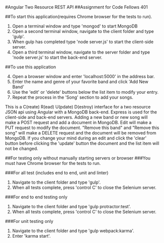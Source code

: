 #Angular Two Resource REST API
##Assignment for Code Fellows 401

##To start this application(requires Chrome browser for the tests to run).

1. Open a terminal window and type 'mongod' to start MongoDB
2. Open a second terminal window, navigate to the client folder and type 'gulp'.
3. When gulp has completed type 'node server.js' to start the client-side server.
3. Open a third terminal window, navigate to the server folder and type
   'node server.js' to start the back-end server.

##To use this application

4. Open a browser window and enter 'localhost:5000' in the address bar.
5. Enter the name and genre of your favorite band and click 'Add New Band'
6. Use the 'edit' or 'delete' buttons below the list item to modify your entry.
7. Repeat the process in the 'Song' section to add your songs.

This is a C(reate) R(ead) U(pdate) D(estroy) interface for a two resource JSON api using Angular with a MongoDB back-end. Express is used for the client-side and
back-end servers.
Adding a new band or new song will make a POST request and add a document in MongoDB. Edit will make a PUT request to modify the document. "Remove this band" and "Remove this song" will make a DELETE request and the document will be removed from MongoDB.
If you change your mind during an edit and click the 'clear' button before clicking
the 'update' button the document and the list item will not be changed.

##For testing only without manually starting servers or browser
###You must have Chrome browser for the tests to run.

###For all test (includes end to end, unit and linter)
1. Navigate to the client folder and type 'gulp'.
2. When all tests complete, press 'control C' to close the Selenium server.

###For end to end testing only
1. Navigate to the client folder and type 'gulp protractor:test'.
2. When all tests complete, press 'control C' to close the Selenium server.

###For unit testing only
1. Navigate to the client folder and type 'gulp webpack:karma'.
2. Enter 'karma start'.

